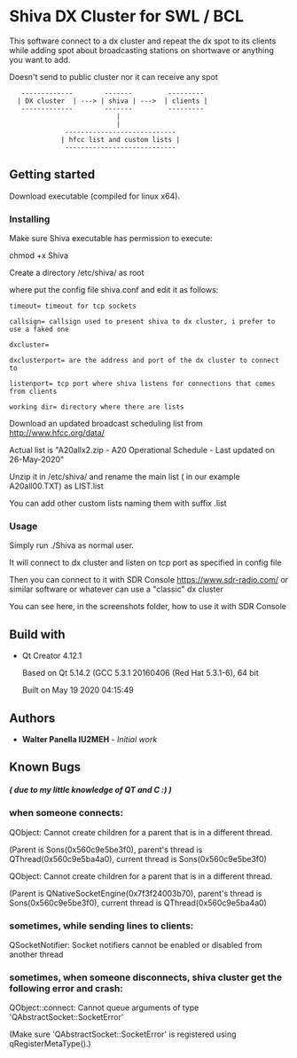 # Shiva DX Cluster for SWL / BCL

This software connect to a dx cluster and repeat the dx spot to its clients while adding spot about broadcasting stations on shortwave or anything you want to add.

Doesn't send to public cluster nor it can receive any spot


       -------------        -------         ---------
      | DX cluster  | ---> | shiva | --->  | clients |
       -------------        -------         ---------
                               |
                               |
                  ----------------------------
                 | hfcc list and custom lists |
                  ----------------------------
## Getting started
Download executable (compiled for linux x64).

### Installing
Make sure Shiva executable has permission to execute:

chmod +x Shiva

Create a directory /etc/shiva/ as root

where put the config file shiva.conf and edit it as follows:



	timeout= timeout for tcp sockets

	callsign= callsign used to present shiva to dx cluster, i prefer to use a faked one

	dxcluster=
	
	dxclusterport= are the address and port of the dx cluster to connect to

	listenport= tcp port where shiva listens for connections that comes from clients

	working dir= directory where there are lists



Download an updated broadcast scheduling list from http://www.hfcc.org/data/

Actual list is "A20allx2.zip - A20 Operational Schedule - Last updated on 26-May-2020"

Unzip it in /etc/shiva/ and rename the main list ( in our example A20all00.TXT) as LIST.list

You can add other custom lists naming them with suffix .list

### Usage
Simply run ./Shiva as normal user.

It will connect to dx cluster and listen on tcp port as specified in config file

Then you can connect to it with SDR Console https://www.sdr-radio.com/ or similar software or whatever can use a "classic" dx cluster

You can see here, in the screenshots folder, how to use it with SDR Console

## Build with
*   Qt Creator 4.12.1

    Based on Qt 5.14.2 (GCC 5.3.1 20160406 (Red Hat 5.3.1-6), 64 bit

    Built on May 19 2020 04:15:49

## Authors

* **Walter Panella IU2MEH** - *Initial work*

## Known Bugs
##### ( due to my little knowledge of QT and C :) )
### when someone connects:

QObject: Cannot create children for a parent that is in a different thread.

(Parent is Sons(0x560c9e5be3f0), parent's thread is QThread(0x560c9e5ba4a0), current thread is Sons(0x560c9e5be3f0)

QObject: Cannot create children for a parent that is in a different thread.

(Parent is QNativeSocketEngine(0x7f3f24003b70), parent's thread is Sons(0x560c9e5be3f0), current thread is QThread(0x560c9e5ba4a0)

### sometimes, while sending lines to clients:

QSocketNotifier: Socket notifiers cannot be enabled or disabled from another thread

### sometimes, when someone disconnects, shiva cluster get the following error and crash:

QObject::connect: Cannot queue arguments of type 'QAbstractSocket::SocketError'

(Make sure 'QAbstractSocket::SocketError' is registered using qRegisterMetaType().)
